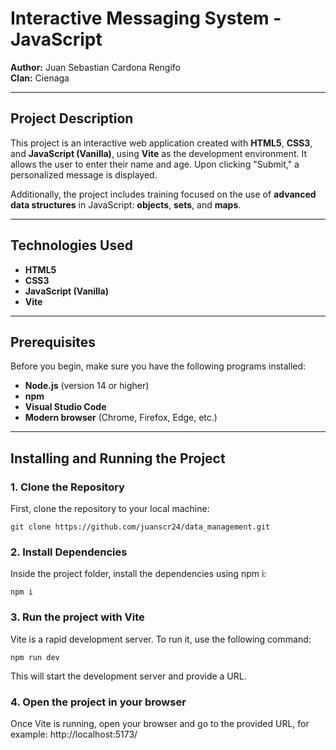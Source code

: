 # Interactive Messaging System - JavaScript

**Author:** Juan Sebastian Cardona Rengifo  
**Clan:** Cienaga

---

## Project Description

This project is an interactive web application created with **HTML5**, **CSS3**, and **JavaScript (Vanilla)**, using **Vite** as the development environment. 
It allows the user to enter their name and age. Upon clicking "Submit," a personalized message is displayed.

Additionally, the project includes training focused on the use of **advanced data structures** in JavaScript: **objects**, **sets**, and **maps**.

---

## Technologies Used

- **HTML5**
- **CSS3**
- **JavaScript (Vanilla)**
- **Vite**

---

## Prerequisites

Before you begin, make sure you have the following programs installed:

- **Node.js** (version 14 or higher)
- **npm** 
- **Visual Studio Code**
- **Modern browser** (Chrome, Firefox, Edge, etc.)

---

## Installing and Running the Project

### 1. Clone the Repository

First, clone the repository to your local machine:

`git clone https://github.com/juanscr24/data_management.git`

### 2. Install Dependencies
Inside the project folder, install the dependencies using npm i:

`npm i`

### 3. Run the project with Vite
Vite is a rapid development server. To run it, use the following command:

`npm run dev`

This will start the development server and provide a URL.

### 4. Open the project in your browser
Once Vite is running, open your browser and go to the provided URL, for example: http://localhost:5173/
